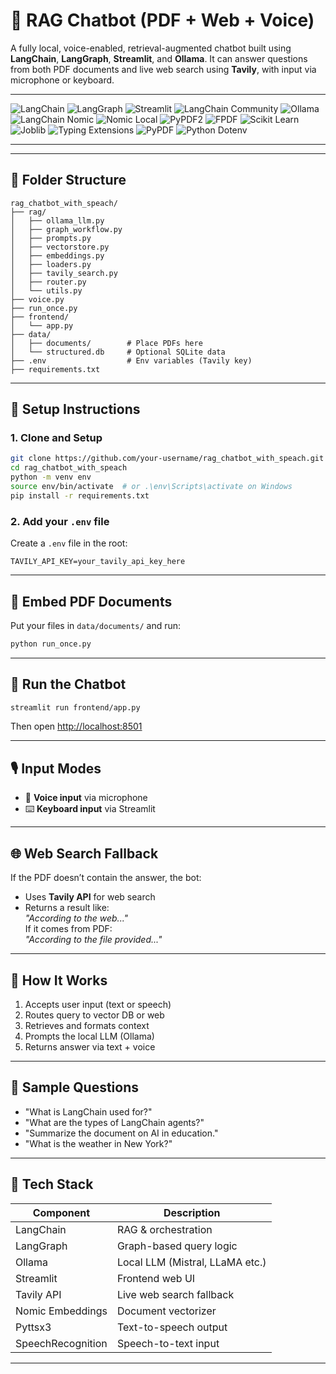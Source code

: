 # 🧠  RAG Chatbot (PDF + Web + Voice) # 

A fully local, voice-enabled, retrieval-augmented chatbot built using **LangChain**, **LangGraph**, **Streamlit**, and **Ollama**. It can answer questions from both PDF documents and live web search using **Tavily**, with input via microphone or keyboard.

---


![LangChain](https://img.shields.io/badge/LangChain-0.3%2B-2ca5a5?logo=langchain&logoColor=white)
![LangGraph](https://img.shields.io/badge/LangGraph-0.0.x-ffb347?logo=python&logoColor=white)
![Streamlit](https://img.shields.io/badge/Streamlit-1.0%2B-ff4b4b?logo=streamlit&logoColor=white)
![LangChain Community](https://img.shields.io/badge/langchain--community-Active-blueviolet)
![Ollama](https://img.shields.io/badge/Ollama-Local%20LLM%20Server-272727?logo=llama&logoColor=white)
![LangChain Nomic](https://img.shields.io/badge/langchain--nomic-Integrated-8a2be2)
![Nomic Local](https://img.shields.io/badge/nomic%5Blocal%5D-Vector%20Embedding-593196)
![PyPDF2](https://img.shields.io/badge/PyPDF2-3.0%2B-3776ab?logo=python&logoColor=white)
![FPDF](https://img.shields.io/badge/FPDF-PDF%20Generator-007acc?logo=python&logoColor=white)
![Scikit Learn](https://img.shields.io/badge/scikit--learn-1.3%2B-f7931e?logo=scikit-learn&logoColor=white)
![Joblib](https://img.shields.io/badge/Joblib-Cache%20and%20Parallelism-blue?logo=python&logoColor=white)
![Typing Extensions](https://img.shields.io/badge/typing--extensions-Backport-green?logo=python&logoColor=white)
![PyPDF](https://img.shields.io/badge/pypdf-3.0%2B-008080?logo=python&logoColor=white)
![Python Dotenv](https://img.shields.io/badge/python--dotenv-Env%20Management-lightgrey?logo=python&logoColor=white)

---
---

## 📁 Folder Structure

```
rag_chatbot_with_speach/
├── rag/
│   ├── ollama_llm.py
│   ├── graph_workflow.py
│   ├── prompts.py
│   ├── vectorstore.py
│   ├── embeddings.py
│   ├── loaders.py
│   ├── tavily_search.py
│   ├── router.py
│   └── utils.py
├── voice.py
├── run_once.py
├── frontend/
│   └── app.py
├── data/
│   ├── documents/        # Place PDFs here
│   └── structured.db     # Optional SQLite data
├── .env                  # Env variables (Tavily key)
├── requirements.txt
```

---

## 🔧 Setup Instructions

### 1. Clone and Setup

```bash
git clone https://github.com/your-username/rag_chatbot_with_speach.git
cd rag_chatbot_with_speach
python -m venv env
source env/bin/activate  # or .\env\Scripts\activate on Windows
pip install -r requirements.txt
```

### 2. Add your `.env` file

Create a `.env` file in the root:

```env
TAVILY_API_KEY=your_tavily_api_key_here
```

---

## 📄 Embed PDF Documents

Put your files in `data/documents/` and run:

```bash
python run_once.py
```

---

## 💬 Run the Chatbot

```bash
streamlit run frontend/app.py
```

Then open [http://localhost:8501](http://localhost:8501)

---

## 🎙 Input Modes

- 🎤 **Voice input** via microphone
- ⌨️ **Keyboard input** via Streamlit

---

## 🌐 Web Search Fallback

If the PDF doesn’t contain the answer, the bot:
- Uses **Tavily API** for web search
- Returns a result like:  
  *"According to the web..."*  
If it comes from PDF:  
  *"According to the file provided..."*

---

## 🧠 How It Works

1. Accepts user input (text or speech)
2. Routes query to vector DB or web
3. Retrieves and formats context
4. Prompts the local LLM (Ollama)
5. Returns answer via text + voice

---

## 🧪 Sample Questions

- "What is LangChain used for?"
- "What are the types of LangChain agents?"
- "Summarize the document on AI in education."
- "What is the weather in New York?"

---

## 🧰 Tech Stack

| Component         | Description                      |
|------------------|----------------------------------|
| LangChain        | RAG & orchestration              |
| LangGraph        | Graph-based query logic          |
| Ollama           | Local LLM (Mistral, LLaMA etc.)  |
| Streamlit        | Frontend web UI                  |
| Tavily API       | Live web search fallback         |
| Nomic Embeddings | Document vectorizer              |
| Pyttsx3          | Text-to-speech output            |
| SpeechRecognition| Speech-to-text input             |

---
